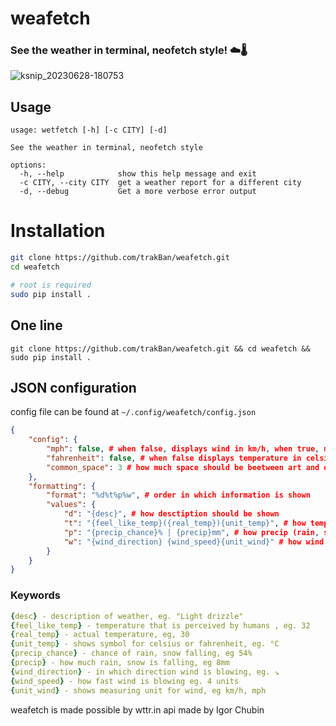 # weafetch
### See the weather in terminal, neofetch style! ☁️🌡️

![ksnip_20230628-180753](https://github.com/trakBan/weafetch/assets/81049050/7ce7ebc0-335b-426d-bf80-744089910dc7)


## Usage
```
usage: wetfetch [-h] [-c CITY] [-d]

See the weather in terminal, neofetch style

options:
  -h, --help            show this help message and exit
  -c CITY, --city CITY  get a weather report for a different city
  -d, --debug           Get a more verbose error output
```

# Installation

```bash
git clone https://github.com/trakBan/weafetch.git
cd weafetch

# root is required
sudo pip install .
```

## One line
```git clone https://github.com/trakBan/weafetch.git && cd weafetch && sudo pip install .```


## JSON configuration

config file can be found at ```~/.config/weafetch/config.json```

```json
{
    "config": {
        "mph": false, # when false, displays wind in km/h, when true, mph
        "fahrenheit": false, # when false displays temperature in celsius, when true, in fahrenheit
        "common_space": 3 # how much space should be beetween art and desctiptions
    },
    "formatting": {
        "format": "%d%t%p%w", # order in which information is shown
        "values": {
            "d": "{desc}", # how desctiption should be shown
            "t": "{feel_like_temp}({real_temp}){unit_temp}", # how temperature should be shown
            "p": "{precip_chance}% | {precip}mm", # how precip (rain, snow) should be shown
            "w": "{wind_direction} {wind_speed}{unit_wind}" # how wind should be shown
        }
    }
}
```

### Keywords
```yaml
{desc} - description of weather, eg. "Light drizzle"
{feel_like_temp} - temperature that is perceived by humans , eg. 32
{real_temp} - actual temperature, eg, 30
{unit_temp} - shows symbol for celsius or fahrenheit, eg. °C
{precip_chance} - chance of rain, snow falling, eg 54%
{precip} - how much rain, snow is falling, eg 8mm
{wind_direction} - in which direction wind is blowing, eg. ↘
{wind_speed} - how fast wind is blowing eg. 4 units
{unit_wind} - shows measuring unit for wind, eg km/h, mph
```

weafetch is made possible by wttr.in api made by Igor Chubin
